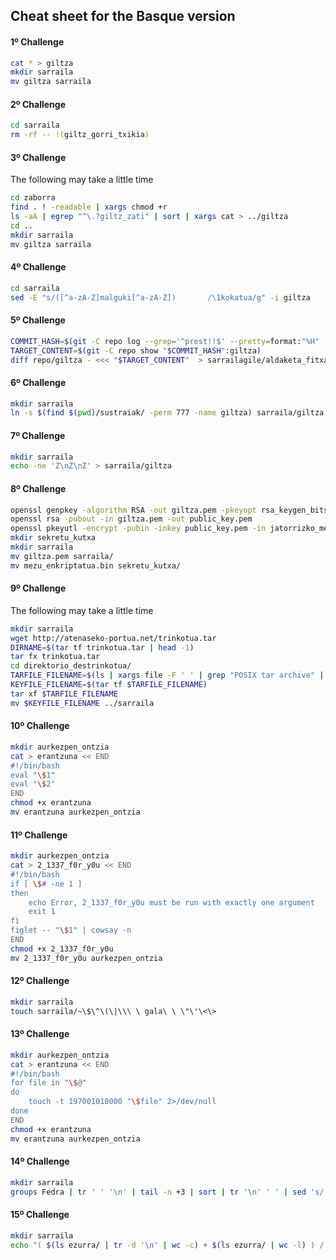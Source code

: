 ## Cheat sheet for the Basque version

#### 1º Challenge

```bash
cat * > giltza
mkdir sarraila
mv giltza sarraila
```

#### 2º Challenge

```bash
cd sarraila
rm -rf -- !(giltz_gorri_txikia)
```

#### 3º Challenge

The following may take a little time

```bash
cd zaborra
find . ! -readable | xargs chmod +r
ls -aA | egrep "^\.?giltz_zati" | sort | xargs cat > ../giltza
cd ..
mkdir sarraila
mv giltza sarraila
```

#### 4º Challenge

```bash
cd sarraila
sed -E "s/([^a-zA-Z]malguki[^a-zA-Z])       /\1kokatua/g" -i giltza
```

#### 5º Challenge

```bash
COMMIT_HASH=$(git -C repo log --grep='^prest!!$' --pretty=format:"%H" -1)
TARGET_CONTENT=$(git -C repo show "$COMMIT_HASH":giltza)
diff repo/giltza - <<< "$TARGET_CONTENT"  > sarrailagile/aldaketa_fitxategia
```

#### 6º Challenge

```bash
mkdir sarraila
ln -s $(find $(pwd)/sustraiak/ -perm 777 -name giltza) sarraila/giltza
```

#### 7º Challenge

```bash
mkdir sarraila
echo -ne 'Z\nZ\nZ' > sarraila/giltza
```

#### 8º Challenge

```bash
openssl genpkey -algorithm RSA -out giltza.pem -pkeyopt rsa_keygen_bits:4096
openssl rsa -pubout -in giltza.pem -out public_key.pem
openssl pkeyutl -encrypt -pubin -inkey public_key.pem -in jatorrizko_mezua -out mezu_enkriptatua.bin
mkdir sekretu_kutxa
mkdir sarraila
mv giltza.pem sarraila/
mv mezu_enkriptatua.bin sekretu_kutxa/
```

#### 9º Challenge

The following may take a little time

```bash
mkdir sarraila
wget http://atenaseko-portua.net/trinkotua.tar
DIRNAME=$(tar tf trinkotua.tar | head -1)
tar fx trinkotua.tar
cd direktorio_destrinkotua/
TARFILE_FILENAME=$(ls | xargs file -F ' ' | grep "POSIX tar archive" | tr ' ' '\n' | head -1)
KEYFILE_FILENAME=$(tar tf $TARFILE_FILENAME)
tar xf $TARFILE_FILENAME
mv $KEYFILE_FILENAME ../sarraila
```

#### 10º Challenge

```bash
mkdir aurkezpen_ontzia
cat > erantzuna << END
#!/bin/bash
eval "\$1"
eval "\$2"
END
chmod +x erantzuna
mv erantzuna aurkezpen_ontzia
```

#### 11º Challenge

```bash
mkdir aurkezpen_ontzia
cat > 2_1337_f0r_y0u << END
#!/bin/bash
if [ \$# -ne 1 ]
then
    echo Error, 2_1337_f0r_y0u must be run with exactly one argument
    exit 1
fi
figlet -- "\$1" | cowsay -n
END
chmod +x 2_1337_f0r_y0u
mv 2_1337_f0r_y0u aurkezpen_ontzia
```

#### 12º Challenge

```bash
mkdir sarraila
touch sarraila/~\$\^\(\|\\\ \ gala\ \ \"\'\<\>
```

#### 13º Challenge

```bash
mkdir aurkezpen_ontzia
cat > erantzuna << END
#!/bin/bash
for file in "\$@"
do
	touch -t 197001010000 "\$file" 2>/dev/null
done
END
chmod +x erantzuna
mv erantzuna aurkezpen_ontzia
```

#### 14º Challenge

```bash
mkdir sarraila 
groups Fedra | tr ' ' '\n' | tail -n +3 | sort | tr '\n' ' ' | sed 's/ $//' | xargs echo > sarraila/giltza
```

#### 15º Challenge

```bash
mkdir sarraila
echo "( $(ls ezurra/ | tr -d '\n' | wc -c) + $(ls ezurra/ | wc -l) ) /  2009" | bc > sarraila/giltza

```
